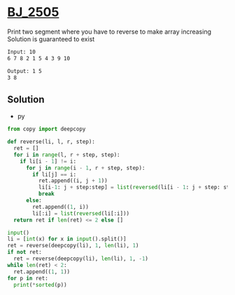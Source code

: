 # [BJ_2505](https://acmicpc.net/problem/2505)

Print two segment where you have to reverse to make array increasing
Solution is guaranteed to exist

```txt
Input: 10
6 7 8 2 1 5 4 3 9 10

Output: 1 5
3 8
```

## Solution

* py

```py
from copy import deepcopy

def reverse(li, l, r, step):
  ret = []
  for i in range(l, r + step, step):
    if li[i - 1] != i:
      for j in range(i - 1, r + step, step):
        if li[j] == i:
          ret.append((i, j + 1))
          li[i-1: j + step:step] = list(reversed(li[i - 1: j + step: step]))
          break
      else:
        ret.append((1, i))
        li[:i] = list(reversed(li[:i]))
  return ret if len(ret) <= 2 else []

input()
li = [int(x) for x in input().split()]
ret = reverse(deepcopy(li), 1, len(li), 1)
if not ret:
  ret = reverse(deepcopy(li), len(li), 1, -1)
while len(ret) < 2:
  ret.append((1, 1))
for p in ret:
  print(*sorted(p))
```

